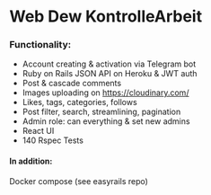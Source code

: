 # Web Dew KontrolleArbeit
### Functionality:
 - Account creating & activation via Telegram bot
 - Ruby on Rails JSON API on Heroku & JWT auth
 - Post & cascade comments
 - Images uploading on https://cloudinary.com/
 - Likes, tags, categories, follows
 - Post filter, search, streamlining, pagination
 - Admin role: can everything & set new admins
 - React UI
 - 140 Rspec Tests
#### In addition:
Docker compose (see easyrails repo)